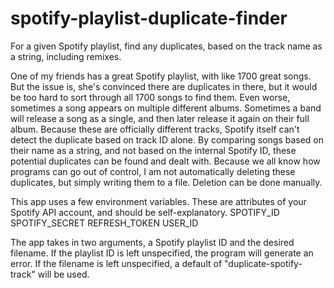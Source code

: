 # spotify-playlist-duplicate-finder
For a given Spotify playlist, find any duplicates, based on the track name as a string, including remixes.

One of my friends has a great Spotify playlist, with like 1700 great songs. But the issue is, she's convinced there are duplicates in there, but it would be too hard to sort through all 1700 songs to find them. Even worse, sometimes a song appears on multiple different albums. Sometimes a band will release a song as a single, and then later release it again on their full album. Because these are officially different tracks, Spotify itself can't detect the duplicate based on track ID alone. By comparing songs based on their name as a string, and not based on the internal Spotify ID, these potential duplicates can be found and dealt with. Because we all know how programs can go out of control, I am not automatically deleting these duplicates, but simply writing them to a file. Deletion can be done manually.

This app uses a few environment variables. These are attributes of your Spotify API account, and should be self-explanatory.
SPOTIFY_ID
SPOTIFY_SECRET
REFRESH_TOKEN
USER_ID

The app takes in two arguments, a Spotify playlist ID and the desired filename. If the playlist ID is left unspecified, the program will generate an error. If the filename is left unspecified, a default of "duplicate-spotify-track" will be used.